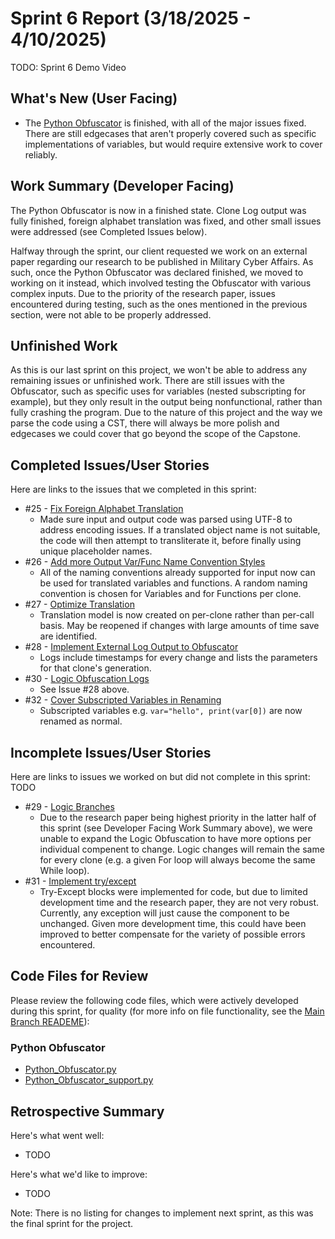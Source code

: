 # Sprint 6 Report (3/18/2025 - 4/10/2025)

TODO: Sprint 6 Demo Video

## What's New (User Facing)
* The [Python Obfuscator](https://github.com/BryanFrederickson/CYBER1-CodeVersion?tab=readme-ov-file#python-obfuscator) is finished, with all of the major issues fixed. There are still edgecases that aren't properly covered such as specific implementations of variables, but would require extensive work to cover reliably.
  

## Work Summary (Developer Facing)
The Python Obfuscator is now in a finished state. Clone Log output was fully finished, foreign alphabet translation was fixed, and other small issues were addressed (see Completed Issues below).

Halfway through the sprint, our client requested we work on an external paper regarding our research to be published in Military Cyber Affairs. As such, once the Python Obfuscator was declared finished, we moved to working on it instead, which involved testing the Obfuscator with various complex inputs. Due to the priority of the research paper, issues encountered during testing, such as the ones mentioned in the previous section, were not able to be properly addressed.

## Unfinished Work
As this is our last sprint on this project, we won't be able to address any remaining issues or unfinished work. There are still issues with the Obfuscator, such as specific uses for variables (nested subscripting for example), but they only result in the output being nonfunctional, rather than fully crashing the program. Due to the nature of this project and the way we parse the code using a CST, there will always be more polish and edgecases we could cover that go beyond the scope of the Capstone.

## Completed Issues/User Stories
Here are links to the issues that we completed in this sprint:

 * #25  - [Fix Foreign Alphabet Translation](https://github.com/BryanFrederickson/CYBER1-CodeVersion/issues/25)
   - Made sure input and output code was parsed using UTF-8 to address encoding issues. If a translated object name is not suitable, the code will then attempt to transliterate it, before finally using unique placeholder names.
 * #26  - [Add more Output Var/Func Name Convention Styles](https://github.com/BryanFrederickson/CYBER1-CodeVersion/issues/26)
   - All of the naming conventions already supported for input now can be used for translated variables and functions. A random naming convention is chosen for Variables and for Functions per clone.
 * #27  - [Optimize Translation](https://github.com/BryanFrederickson/CYBER1-CodeVersion/issues/27)
   - Translation model is now created on per-clone rather than per-call basis. May be reopened if changes with large amounts of time save are identified.
 * #28  - [Implement External Log Output to Obfuscator](https://github.com/BryanFrederickson/CYBER1-CodeVersion/issues/28)
   - Logs include timestamps for every change and lists the parameters for that clone's generation.
 * #30  - [Logic Obfuscation Logs](https://github.com/BryanFrederickson/CYBER1-CodeVersion/issues/30)
   - See Issue #28 above.
 * #32  - [Cover Subscripted Variables in Renaming](https://github.com/BryanFrederickson/CYBER1-CodeVersion/issues/32)
   - Subscripted variables e.g. `var="hello", print(var[0])` are now renamed as normal.
 
 ## Incomplete Issues/User Stories
 Here are links to issues we worked on but did not complete in this sprint:
TODO
 * #29 - [Logic Branches](https://github.com/BryanFrederickson/CYBER1-CodeVersion/issues/29)
   - Due to the research paper being highest priority in the latter half of this sprint (see Developer Facing Work Summary above), we were unable to expand the Logic Obfuscation to have more options per individual compenent to change. Logic changes will remain the same for every clone (e.g. a given For loop will always become the same While loop).
 * #31 - [Implement try/except](https://github.com/BryanFrederickson/CYBER1-CodeVersion/issues/31)
   - Try-Except blocks were implemented for code, but due to limited development time and the research paper, they are not very robust. Currently, any exception will just cause the component to be unchanged. Given more development time, this could have been improved to better compensate for the variety of possible errors encountered.


## Code Files for Review
Please review the following code files, which were actively developed during this sprint, for quality (for more info on file functionality, see the [Main Branch READEME](https://github.com/BryanFrederickson/CYBER1-CodeVersion/blob/d441899c093c13e51d996bdf9c3109f6f130bf16/README.md)):
### Python Obfuscator
 * [Python_Obfuscator.py](https://github.com/BryanFrederickson/CYBER1-CodeVersion/blob/main/Python_Obfuscator/Python_Obfuscator.py)
 * [Python_Obfuscator_support.py](https://github.com/BryanFrederickson/CYBER1-CodeVersion/blob/main/Python_Obfuscator/Python_Obfuscator_support.py)


## Retrospective Summary
Here's what went well:
  * TODO
 
Here's what we'd like to improve:
   * TODO
  
Note: There is no listing for changes to implement next sprint, as this was the final sprint for the project.
